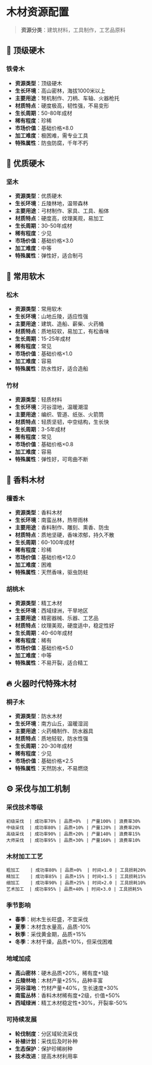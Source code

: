 # 木材资源配置

> **资源分类**：建筑材料，工具制作，工艺品原料

## 🌳 顶级硬木

### 铁骨木
- **资源类型**：顶级硬木
- **生长环境**：高山密林，海拔1000米以上
- **主要用途**：弩机制作、刀柄、车轴、火器枪托
- **材质特点**：硬度极高，韧性强，不易变形
- **生长周期**：50-80年成材
- **稀有程度**：珍稀
- **市场价值**：基础价格×8.0
- **加工难度**：极困难，需专业工具
- **特殊属性**：防虫防腐，千年不朽

## 🌲 优质硬木

### 坚木
- **资源类型**：优质硬木
- **生长环境**：丘陵林地，温带森林
- **主要用途**：弓材制作、家具、工具、船体
- **材质特点**：硬度高，纹理美观，易加工
- **生长周期**：30-50年成材
- **稀有程度**：少见
- **市场价值**：基础价格×3.0
- **加工难度**：中等
- **特殊属性**：弹性好，适合制弓

## 🌿 常用软木

### 松木
- **资源类型**：常用软木
- **生长环境**：山地丘陵，适应性强
- **主要用途**：建筑、造船、薪柴、火药桶
- **材质特点**：质地较软，易加工，有松香味
- **生长周期**：15-25年成材
- **稀有程度**：常见
- **市场价值**：基础价格×1.0
- **加工难度**：容易
- **特殊属性**：防水性好，适合造船

### 竹材
- **资源类型**：轻质材料
- **生长环境**：河谷湿地，温暖潮湿
- **主要用途**：编织、管道、纸张、火箭筒
- **材质特点**：轻质坚韧，中空结构，生长快
- **生长周期**：3-5年成材
- **稀有程度**：常见
- **市场价值**：基础价格×0.8
- **加工难度**：容易
- **特殊属性**：弹性好，可弯曲不断

## 🌺 香料木材

### 檀香木
- **资源类型**：香料木材
- **生长环境**：南蛮丛林，热带雨林
- **主要用途**：香料制作、雕刻、熏香、防虫
- **材质特点**：质地坚硬，香味浓郁，持久不散
- **生长周期**：60-100年成材
- **稀有程度**：珍稀
- **市场价值**：基础价格×12.0
- **加工难度**：困难
- **特殊属性**：天然香味，驱虫防蛀

### 胡桃木
- **资源类型**：精工木材
- **生长环境**：西域绿洲，干旱地区
- **主要用途**：精密器械、乐器、工艺品
- **材质特点**：纹理美观，硬度适中，稳定性好
- **生长周期**：40-60年成材
- **稀有程度**：稀有
- **市场价值**：基础价格×5.0
- **加工难度**：中等
- **特殊属性**：不易开裂，适合精工

## 🔥 火器时代特殊木材

### 桐子木
- **资源类型**：防水木材
- **生长环境**：南方山丘，温暖湿润
- **主要用途**：火药桶制作、防水器具
- **材质特点**：质地轻软，防水性强
- **生长周期**：20-30年成材
- **稀有程度**：少见
- **市场价值**：基础价格×2.5
- **特殊属性**：天然防水，不易燃烧

## ⚙️ 采伐与加工机制

### 采伐技术等级
```
初级采伐  | 成功率70% | 品质+0%  | 产量100% | 浪费率30%
中级采伐  | 成功率80% | 品质+10% | 产量120% | 浪费率20%
高级采伐  | 成功率90% | 品质+20% | 产量140% | 浪费率15%
大师采伐  | 成功率95% | 品质+30% | 产量160% | 浪费率10%
```

### 木材加工工艺
```
粗加工    | 成功率80% | 品质+0%  | 时间×1.0 | 工具损耗20%
精加工    | 成功率85% | 品质+15% | 时间×1.5 | 工具损耗15%
细加工    | 成功率90% | 品质+25% | 时间×2.0 | 工具损耗10%
艺术加工  | 成功率95% | 品质+40% | 时间×3.0 | 工具损耗5%
```

### 季节影响
- **春季**：树木生长旺盛，不宜采伐
- **夏季**：木材含水量高，品质-10%
- **秋季**：采伐黄金期，品质+15%
- **冬季**：木材干燥，品质+10%，但采伐困难

### 地域加成
- **高山密林**：硬木品质+20%，稀有度+1级
- **丘陵林地**：木材产量+25%，品种丰富
- **河谷湿地**：竹材产量+40%，生长速度+30%
- **南蛮丛林**：香料木材稀有度+2级，价值+50%
- **西域绿洲**：精工木材稳定性+30%，开裂率-50%

### 可持续发展
- **轮伐制度**：分区域轮流采伐
- **补植计划**：采伐后及时补种
- **生态保护**：保护珍稀树种
- **技术改进**：提高木材利用率